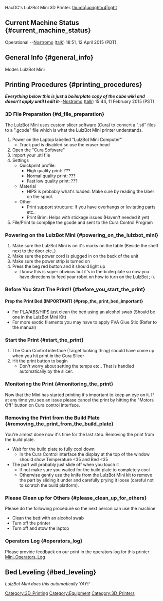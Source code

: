 HacDC's LulzBot Mini 3D Printer.
[thumb\|upright=4\|right](File:LulzBotMini.jpg)

## Current Machine Status {#current_machine_status}

Operational --[Nostromo](User:Nostromo)
([talk](User_talk:Nostromo)) 18:51, 12 April 2015 (PDT)

## General Info {#general_info}

Model: LulzBot Mini

## Printing Procedures {#printing_procedures}

***Everything below this is just a boilerplate copy of the cube wiki and
doesn't apply until I edit it***--[Nostromo](User:Nostromo)
([talk](User_talk:Nostromo)) 15:44, 11 February 2015 (PST)

### 3D File Preparation {#d_file_preparation}

The LulzBot Mini uses custom slicer software (Cura) to convert a ".stl"
files to a ".gcode" file which is what the LulzBot Mini printer
understands.

1.  Power on the Laptop labelled "LulzBot Mini Computer"
    -   Track pad is disabled so use the eraser head
2.  Open the "Cura Software"
3.  Import your .stl file
4.  Settings
    -   Quickprint profile:
        -   High quality print: ???
        -   Normal quality print: ???
        -   Fast low quality print: ???
    -   Material
        -   HIPS is probably what's loaded. Make sure by reading the
            label on the spool.
    -   Other
        -   Print support structure: If you have overhangs or levitating
            parts etc..
        -   Print Brim: Helps with stickage issues (Haven't needed it
            yet)
5.  File/Print to complipe the gcode and sent to the Cura Control
    Program

### Powering on the LulzBot Mini {#powering_on_the_lulzbot_mini}

1.  Make sure the LulzBot Mini is on it's marks on the table (Beside the
    shelf next to the door etc..)
2.  Make sure the power cord is plugged in on the back of the unit
3.  Make sure the power strip is turned on
4.  Press the beg red button and it should light up
    -   I know this is super obvious but it's in the boilerplate so now
        you have directions to feed your robot on how to turn on the
        LulzBot ;-).

### Before You Start The Print!! {#before_you_start_the_print}

#### Prep the Print Bed (IMPORTANT) {#prep_the_print_bed_important}

-   For PLA/ABS/HIPS just clean the bed using an alcohol swab (Should be
    one in the LulzBot Mini Kit)
-   For more exotic filaments you may have to apply PVA Glue Stic (Refer
    to the manual)

### Start the Print {#start_the_print}

1.  The Cura Control interface (Target looking thing) should have come
    up when you hit print in the Cura Slicer
2.  Hit the print button to begin
    -   Don't worry about setting the temps etc.. That is handled
        automatically by the slicer.

### Monitoring the Print {#monitoring_the_print}

Now that the Mini has started printing it's important to keep an eye on
it. If at any time you see an issue please cancel the print by hitting
the "Motors Off" button on Cura control interface.

### Removing the Print from the Build Plate {#removing_the_print_from_the_build_plate}

You're almost done now it's time for the last step. Removing the print
from the build plate.

-   Wait for the build plate to fully cool down
    -   In the Cura Control interface the display at the top of the
        window should show Temperature \<35 and Bed \<35
-   The part will probably just slide off when you touch it
    -   If not make sure you waited for the build plate to completely
        cool
    -   Otherwise gently use the knife from the LulzBot Mini kit to
        remove the part by sliding it under and carefully prying it
        loose (careful not to scratch the build platform).

### Please Clean up for Others {#please_clean_up_for_others}

Please do the following procedure so the next person can use the machine

-   Clean the bed with an alcohol swab
-   Turn off the printer
-   Turn off and stow the laptop

### Operators Log {#operators_log}

Please provide feedback on our print in the operators log for this
printer [Mini_Operators_Log](Mini_Operators_Log)

## Bed Leveling {#bed_leveling}

*LulzBot Mini does this automatically YAY!!*

[Category:3D_Printing](Category:3D_Printing)
[Category:Equipment](Category:Equipment)
[Category:3D_Printers](Category:3D_Printers)
